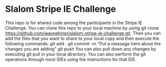 # Slalom Stripe IE Challenge

This repo is for shared code among the participants in the Stripe IE Challenge.  You can clone this repo to your local machine by using git clone https://github.com/waynehiner/slalom-stripe-ie-challenge.git.
Then you can add the files that you want to share to your local copy and then execute the following commands:
  git add .
  git commit -m "Put a message here about the changes you are adding"
  git push
You can also pull down any changes by executing git pull in your local directory.
You can also perform the git operations through most IDEs using the instructions for that IDE.